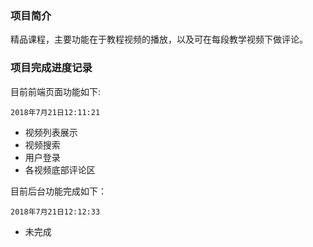 ### 项目简介

精品课程，主要功能在于教程视频的播放，以及可在每段教学视频下做评论。



### 项目完成进度记录

目前前端页面功能如下:   

`2018年7月21日12:11:21`

* 视频列表展示
* 视频搜索
* 用户登录
* 各视频底部评论区

目前后台功能完成如下：

`2018年7月21日12:12:33`

* 未完成


